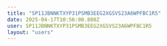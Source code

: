 ```yaml
---
title: "SP11JBNNKTXYP31PSMB3EEG2XGSVS23A6WPFBC1R5"
date: 2025-04-17T10:56:00.808Z
user: SP11JBNNKTXYP31PSMB3EEG2XGSVS23A6WPFBC1R5
layout: "users"
---
```

    